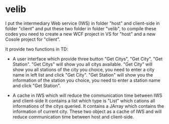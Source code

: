 # velib

I put the intermediary Web service (IWS) in folder "host" and client-side in folder "client" and put these two folder in folder "velib", to compile these codes you need to create a new WCF project in VS for "host" and a new Cosole project for "client".

It provide two functions in TD:

* A user interface which provide three button "Get Citys", "Get City", "Get Station".
"Get Citys" will show you all citys available.
"Get City" will show you all stations of the city you choice, you need to enter a city name in left list and click "Get City".
"Get Station" will show you the information of the station you choice, you need to enter a station name and click "Get Station".

* A cache in IWS which will reduce the communication time between IWS and client-side
It contains a list which type is "List<City>" which cations all informations of the citys queried.
It contains a JArray which contains the information of current city.
These two object as a cache of IWS and will reduce communication time between host and client-side.
